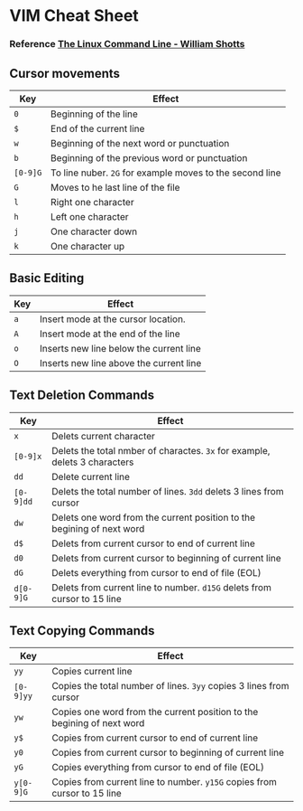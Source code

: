 VIM Cheat Sheet
===============

### Reference [The Linux Command Line - William Shotts](http://linuxcommand.org/tlcl.php)

Cursor movements
----------------
Key | Effect
----| ------
`0` | Beginning of the line
`$` |  End of the current line
`w` | Beginning of the next word or punctuation
`b` | Beginning of the previous word or punctuation
`[0-9]G` | To line nuber. `2G` for example moves to the second line
`G` | Moves to he last line of the file
`l` | Right one character
`h` | Left one character
`j` | One character down
`k` | One character up


Basic Editing
-------------

Key | Effect
----| ------
`a` | Insert mode at the cursor location.
`A` | Insert mode at the end of the line
`o` | Inserts new line below the current line
`O` | Inserts new line above the current line


Text Deletion Commands
----------------------

Key | Effect
----| ------
`x` | Delets current character
`[0-9]x` | Delets the total nmber of charactes. `3x` for example, delets 3 characters
`dd` | Delete current line
`[0-9]dd` | Delets the total number of lines. `3dd` delets 3 lines from cursor
`dw` | Delets one word from the current position to the begining of next word
`d$` | Delets from current cursor to end of current line
`d0` | Delets from current cursor to beginning of current line
`dG` | Delets everything from cursor to end of file (EOL)
`d[0-9]G` | Delets from current line to number. `d15G` delets from cursor to 15 line


Text Copying Commands
---------------------

Key | Effect
----| ------
`yy` | Copies current line
`[0-9]yy` |Copies the total number of lines. `3yy` copies 3 lines from cursor
`yw` | Copies one word from the current position to the begining of next word
`y$` | Copies from current cursor to end of current line
`y0` | Copies from current cursor to beginning of current line
`yG` | Copies everything from cursor to end of file (EOL)
`y[0-9]G` | Copies from current line to number. `y15G` copies from cursor to 15 line








 


